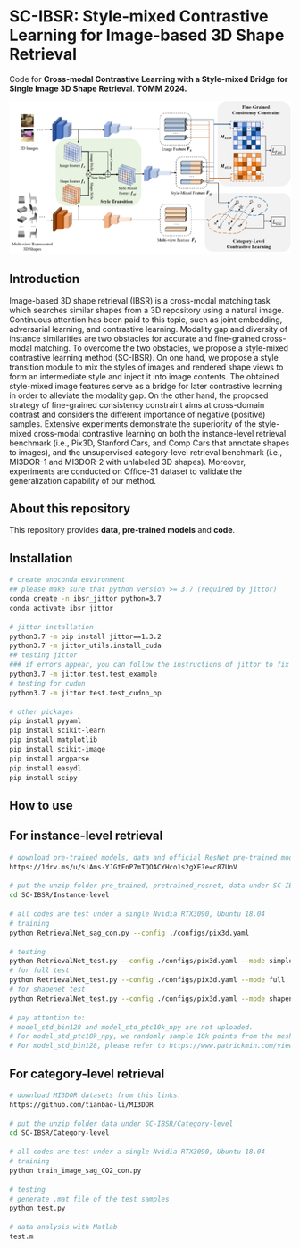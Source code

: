 # SC-IBSR: Style-mixed Contrastive Learning for Image-based 3D Shape Retrieval

Code for **Cross-modal Contrastive Learning with a Style-mixed Bridge for Single Image 3D Shape Retrieval**.  **TOMM 2024.**

![Overview](/images/method.png)

## Introduction

Image-based 3D shape retrieval (IBSR) is a cross-modal matching task which searches similar shapes from a 3D repository using a natural image. Continuous attention has been paid to this topic, such as joint embedding, adversarial learning, and contrastive learning. Modality gap and diversity of instance similarities are two obstacles for accurate and fine-grained cross-modal matching. To overcome the two obstacles, we propose a style-mixed contrastive learning method (SC-IBSR). On one hand, we propose a style transition module to mix the styles of images and rendered shape views to form an intermediate style and inject it into image contents. The obtained style-mixed image features serve as a bridge for later contrastive learning in order to alleviate the modality gap. On the other hand, the proposed strategy of fine-grained consistency constraint aims at cross-domain contrast and considers the different importance of negative (positive) samples. Extensive experiments demonstrate the superiority of the style-mixed cross-modal contrastive learning on both the instance-level retrieval benchmark (i.e., Pix3D, Stanford Cars, and Comp Cars that annotate shapes to images), and the unsupervised category-level retrieval benchmark (i.e., MI3DOR-1 and MI3DOR-2 with unlabeled 3D shapes). Moreover, experiments are conducted on Office-31 dataset to validate the generalization capability of our method.

## About this repository

This repository provides **data**, **pre-trained models** and **code**.

## Installation
```zsh
# create anoconda environment
## please make sure that python version >= 3.7 (required by jittor)
conda create -n ibsr_jittor python=3.7
conda activate ibsr_jittor

# jittor installation
python3.7 -m pip install jittor==1.3.2
python3.7 -m jittor_utils.install_cuda
## testing jittor
### if errors appear, you can follow the instructions of jittor to fix them.
python3.7 -m jittor.test.test_example
# testing for cudnn
python3.7 -m jittor.test.test_cudnn_op

# other pickages
pip install pyyaml
pip install scikit-learn
pip install matplotlib
pip install scikit-image
pip install argparse
pip install easydl
pip install scipy
```



## How to use
## For instance-level retrieval
```zsh
# download pre-trained models, data and official ResNet pre-trained models from this links:
https://1drv.ms/u/s!Ams-YJGtFnP7mTQOACYHco1s2gXE?e=c87UnV

# put the unzip folder pre_trained, pretrained_resnet, data under SC-IBSR/Instance-level
cd SC-IBSR/Instance-level

# all codes are test under a single Nvidia RTX3090, Ubuntu 18.04
# training
python RetrievalNet_sag_con.py --config ./configs/pix3d.yaml

# testing
python RetrievalNet_test.py --config ./configs/pix3d.yaml --mode simple
# for full test
python RetrievalNet_test.py --config ./configs/pix3d.yaml --mode full
# for shapenet test
python RetrievalNet_test.py --config ./configs/pix3d.yaml --mode shapenet

# pay attention to:
# model_std_bin128 and model_std_ptc10k_npy are not uploaded.
# For model_std_ptc10k_npy, we randomly sample 10k points from the mesh by python igl package.
# For model_std_bin128, please refer to https://www.patrickmin.com/viewvox/ for more information.
```

## For category-level retrieval
```zsh
# download MI3DOR datasets from this links:
https://github.com/tianbao-li/MI3DOR

# put the unzip folder data under SC-IBSR/Category-level
cd SC-IBSR/Category-level

# all codes are test under a single Nvidia RTX3090, Ubuntu 18.04
# training
python train_image_sag_CO2_con.py

# testing
# generate .mat file of the test samples
python test.py

# data analysis with Matlab
test.m 
